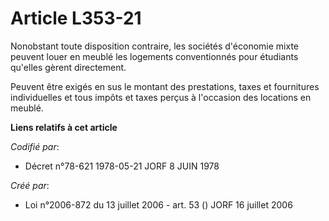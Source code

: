 # Article L353-21

Nonobstant toute disposition contraire, les sociétés d'économie mixte peuvent louer en meublé les logements conventionnés
pour étudiants qu'elles gèrent directement.

Peuvent être exigés en sus le montant des prestations, taxes et fournitures individuelles et tous impôts et taxes perçus à
l'occasion des locations en meublé.

**Liens relatifs à cet article**

_Codifié par_:

  - Décret n°78-621 1978-05-21 JORF 8 JUIN 1978

_Créé par_:

  - Loi n°2006-872 du 13 juillet 2006 - art. 53 () JORF 16 juillet 2006
